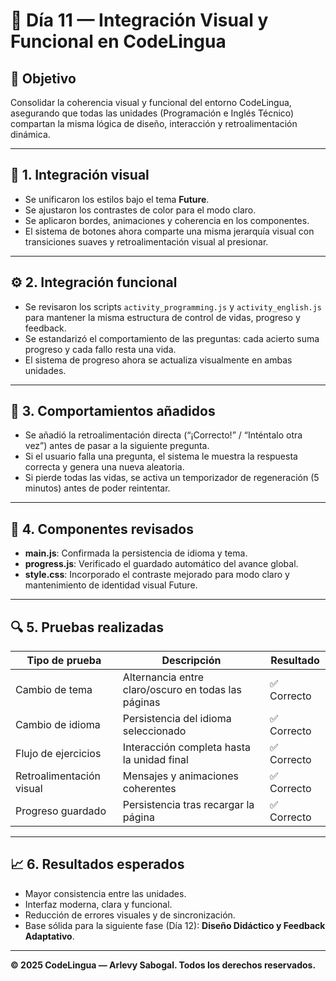 # 📘 Día 11 — Integración Visual y Funcional en CodeLingua

## 🧩 Objetivo
Consolidar la coherencia visual y funcional del entorno CodeLingua, asegurando que todas las unidades (Programación e Inglés Técnico) compartan la misma lógica de diseño, interacción y retroalimentación dinámica.

---

## 🎨 1. Integración visual
- Se unificaron los estilos bajo el tema **Future**.
- Se ajustaron los contrastes de color para el modo claro.
- Se aplicaron bordes, animaciones y coherencia en los componentes.
- El sistema de botones ahora comparte una misma jerarquía visual con transiciones suaves y retroalimentación visual al presionar.

---

## ⚙️ 2. Integración funcional
- Se revisaron los scripts `activity_programming.js` y `activity_english.js` para mantener la misma estructura de control de vidas, progreso y feedback.
- Se estandarizó el comportamiento de las preguntas: cada acierto suma progreso y cada fallo resta una vida.
- El sistema de progreso ahora se actualiza visualmente en ambas unidades.

---

## 🧠 3. Comportamientos añadidos
- Se añadió la retroalimentación directa (“¡Correcto!” / “Inténtalo otra vez”) antes de pasar a la siguiente pregunta.
- Si el usuario falla una pregunta, el sistema le muestra la respuesta correcta y genera una nueva aleatoria.
- Si pierde todas las vidas, se activa un temporizador de regeneración (5 minutos) antes de poder reintentar.

---

## 🧩 4. Componentes revisados
- **main.js**: Confirmada la persistencia de idioma y tema.
- **progress.js**: Verificado el guardado automático del avance global.
- **style.css**: Incorporado el contraste mejorado para modo claro y mantenimiento de identidad visual Future.

---

## 🔍 5. Pruebas realizadas
| Tipo de prueba | Descripción | Resultado |
|----------------|--------------|------------|
| Cambio de tema | Alternancia entre claro/oscuro en todas las páginas | ✅ Correcto |
| Cambio de idioma | Persistencia del idioma seleccionado | ✅ Correcto |
| Flujo de ejercicios | Interacción completa hasta la unidad final | ✅ Correcto |
| Retroalimentación visual | Mensajes y animaciones coherentes | ✅ Correcto |
| Progreso guardado | Persistencia tras recargar la página | ✅ Correcto |

---

## 📈 6. Resultados esperados
- Mayor consistencia entre las unidades.
- Interfaz moderna, clara y funcional.
- Reducción de errores visuales y de sincronización.
- Base sólida para la siguiente fase (Día 12): **Diseño Didáctico y Feedback Adaptativo**.

---

**© 2025 CodeLingua — Arlevy Sabogal. Todos los derechos reservados.**
